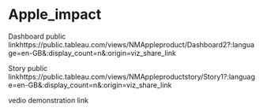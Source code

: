 # Apple_impact


Dashboard public linkhttps://public.tableau.com/views/NMAppleproduct/Dashboard2?:language=en-GB&:display_count=n&:origin=viz_share_link

Story public linkhttps://public.tableau.com/views/NMAppleproductstory/Story1?:language=en-GB&:display_count=n&:origin=viz_share_link

vedio demonstration link
